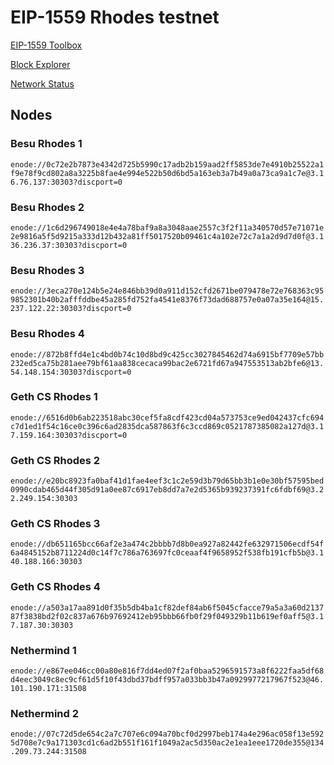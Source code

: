 # EIP-1559 Rhodes testnet

[EIP-1559 Toolbox](http://eip1559.rhodes.surge.sh/)

[Block Explorer](http://3.21.227.120:3000/)

[Network Status](http://3.21.227.120:3001/)


## Nodes

### Besu Rhodes 1

`enode://0c72e2b7873e4342d725b5990c17adb2b159aad2ff5853de7e4910b25522a1f9e78f9cd802a8a3225b8fae4e994e522b50d6bd5a163eb3a7b49a0a73ca9a1c7e@3.16.76.137:30303?discport=0`
### Besu Rhodes 2 
`enode://1c6d296749018e4e4a78baf9a8a3048aae2557c3f2f11a340570d57e71071e2e9816a5f5d9215a333d12b432a81ff5017520b09461c4a102e72c7a1a2d9d7d0f@3.136.236.37:30303?discport=0`
### Besu Rhodes 3 
`enode://3eca270e124b5e24e846bb39d0a911d152cfd2671be079478e72e768363c959852301b40b2afffddbe45a285fd752fa4541e8376f73dad688757e0a07a35e164@15.237.122.22:30303?discport=0`
### Besu Rhodes 4 
`enode://872b8ffd4e1c4bd0b74c10d8bd9c425cc3027845462d74a6915bf7709e57bb232ed5ca75b281aee79bf61aa838cecaca99bac2e6721fd67a947553513ab2bfe6@13.54.148.154:30303?discport=0`
### Geth CS Rhodes 1 
`enode://6516d0b6ab223518abc30cef5fa8cdf423cd04a573753ce9ed042437cfc694c7d1ed1f54c16ce0c396c6ad2835dca587863f6c3ccd869c0521787385082a127d@3.17.159.164:30303?discport=0`
### Geth CS Rhodes 2
`enode://e20bc8923fa0baf41d1fae4eef3c1c2e59d3b79d65bb3b1e0e30bf57595bed0990cdab465d44f305d91a0ee87c6917eb8dd7a7e2d5365b939237391fc6fdbf69@3.22.249.154:30303`
### Geth CS Rhodes 3 
`enode://db651165bcc66af2e3a474c2bbbb7d8b0ea927a82442fe632971506ecdf54f6a4845152b8711224d0c14f7c786a763697fc0ceaaf4f9658952f538fb191cfb5b@3.140.188.166:30303`
### Geth CS Rhodes 4 
`enode://a503a17aa891d0f35b5db4ba1cf82def84ab6f5045cfacce79a5a3a60d213787f3838bd2f02c837a676b97692412eb95bbb66fb0f29f049329b11b619ef0aff5@3.17.187.30:30303`
### Nethermind 1     
`enode://e867ee046cc00a80e816f7dd4ed07f2af0baa5296591573a8f6222faa5df68d4eec3049c8ec9cf61d5f10f43dbd37bdff957a033bb3b47a0929977217967f523@46.101.190.171:31508`
### Nethermind 2
`enode://07c72d5de654c2a7c707e6c094a70bcf0d2997beb174a4e296ac058f13e5925d708e7c9a171303cd1c6ad2b551f161f1049a2ac5d350ac2e1ea1eee1720de355@134.209.73.244:31508`
